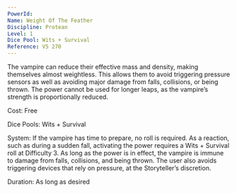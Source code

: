 ```yaml
---
PowerId: 
Name: Weight Of The Feather
Discipline: Protean
Level: 1
Dice Pool: Wits + Survival
Reference: V5 270
---
```

The vampire can reduce their effective mass and density, making themselves almost weightless. This allows them to avoid triggering pressure sensors as well as avoiding major damage from falls, collisions, or being thrown. The power cannot be used for longer leaps, as the vampire’s strength is proportionally reduced.   

Cost: Free   

Dice Pools: Wits + Survival   

System: If the vampire has time to prepare, no roll is required. As a reaction, such as during a sudden fall, activating the power requires a Wits + Survival roll at Difficulty 3. As long as the power is in effect, the vampire is immune to damage from falls, collisions, and being thrown. The user also avoids triggering devices that rely on pressure, at the Storyteller’s discretion.   

Duration: As long as desired